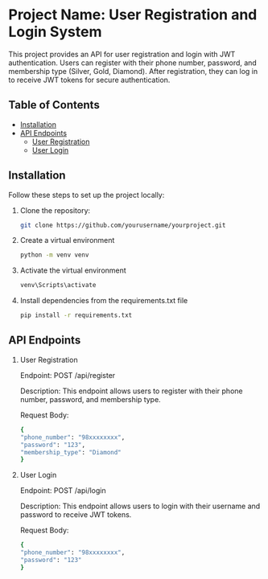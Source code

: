 # Project Name: User Registration and Login System

This project provides an API for user registration and login with JWT authentication. Users can register with their phone number, password, and membership type (Silver, Gold, Diamond). After registration, they can log in to receive JWT tokens for secure authentication.

## Table of Contents

- [Installation](#installation)
- [API Endpoints](#api-endpoints)
  - [User Registration](#user-registration)
  - [User Login](#user-login)

## Installation

Follow these steps to set up the project locally:

1. Clone the repository:
   ```bash
   git clone https://github.com/yourusername/yourproject.git

2. Create a virtual environment
   ```bash
   python -m venv venv

3. Activate the virtual environment
   ```bash
   venv\Scripts\activate

4. Install dependencies from the requirements.txt file
   ```bash
   pip install -r requirements.txt


## API Endpoints

1. User Registration

    Endpoint: POST /api/register

    Description: This endpoint allows users to register with their phone number, password, and membership type.

    Request Body:
    ```bash
    {
    "phone_number": "98xxxxxxxx",
    "password": "123",
    "membership_type": "Diamond"
    }


2. User Login

    Endpoint: POST /api/login

    Description: This endpoint allows users to login with their username and password to receive JWT tokens.

    Request Body:

    ```bash
    {
    "phone_number": "98xxxxxxxx",
    "password": "123"
    }
